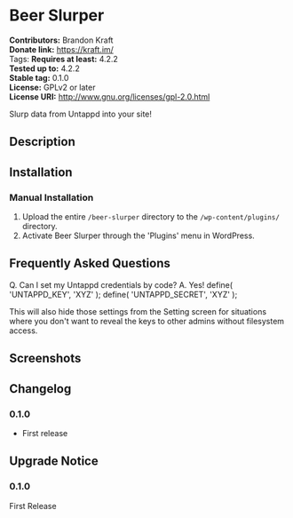 # Beer Slurper #
**Contributors:**      Brandon Kraft  
**Donate link:**       https://kraft.im/  
Tags:
**Requires at least:** 4.2.2  
**Tested up to:**      4.2.2  
**Stable tag:**        0.1.0  
**License:**           GPLv2 or later  
**License URI:**       http://www.gnu.org/licenses/gpl-2.0.html  

Slurp data from Untappd into your site!

## Description ##



## Installation ##

### Manual Installation ###

1. Upload the entire `/beer-slurper` directory to the `/wp-content/plugins/` directory.
2. Activate Beer Slurper through the 'Plugins' menu in WordPress.

## Frequently Asked Questions ##
Q. Can I set my Untappd credentials by code?
A. Yes!
define( 'UNTAPPD_KEY',    'XYZ' );
define( 'UNTAPPD_SECRET', 'XYZ' );

This will also hide those settings from the Setting screen for situations where you don't want to reveal the keys to other admins without filesystem access.

## Screenshots ##


## Changelog ##

### 0.1.0 ###
* First release

## Upgrade Notice ##

### 0.1.0 ###
First Release
